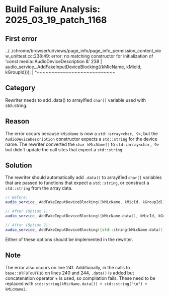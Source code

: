 # Build Failure Analysis: 2025_03_19_patch_1168

## First error

../../chrome/browser/ui/views/page_info/page_info_permission_content_view_unittest.cc:238:49: error: no matching constructor for initialization of 'const media::AudioDeviceDescription &'
  238 |       audio_service_.AddFakeInputDeviceBlocking({kMicName, kMicId, kGroupId}));
      |                                                 ^~~~~~~~~~~~~~~~~~~~~~~~~~~~

## Category
Rewriter needs to add .data() to arrayified `char[]` variable used with std::string.

## Reason
The error occurs because `kMicName` is now a `std::array<char, 9>`, but the `AudioDeviceDescription` constructor expects a `std::string` for the device name. The rewriter converted the `char kMicName[]` to `std::array<char, 9>` but didn't update the call sites that expect a `std::string`.

## Solution
The rewriter should automatically add `.data()` to arrayified `char[]` variables that are passed to functions that expect a `std::string`, or construct a `std::string` from the array data.

```c++
// Before:
audio_service_.AddFakeInputDeviceBlocking({kMicName, kMicId, kGroupId}));

// After (Option 1):
audio_service_.AddFakeInputDeviceBlocking({kMicName.data(), kMicId, kGroupId}));

// After (Option 2):
audio_service_.AddFakeInputDeviceBlocking({std::string(kMicName.data()), kMicId, kGroupId}));
```

Either of these options should be implemented in the rewriter.

## Note
The error also occurs on line 241. Additionally, in the calls to `base::UTF8ToUTF16` on lines 240 and 244, `.data()` is added but concatenation operator + is used, so compilation fails. These need to be replaced with `std::string(kMicName.data()) + std::string("\n") + kMicName2`.